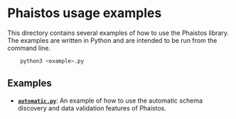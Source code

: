 # Phaistos usage examples

This directory contains several examples of how to use the Phaistos library. The examples are written in Python and are intended to be run from the command line.

```bash
    python3 <example>.py
```

## Examples

* [**`automatic.py`**](automatic.py): An example of how to use the automatic schema discovery and data validation features of Phaistos.
